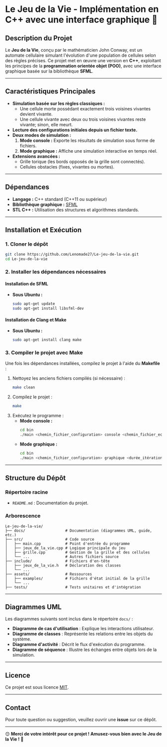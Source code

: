 
# **Le Jeu de la Vie - Implémentation en C++ avec une interface graphique** 🧬

## **Description du Projet**

Le **Jeu de la Vie**, conçu par le mathématicien John Conway, est un automate cellulaire simulant l'évolution d'une population de cellules selon des règles précises. Ce projet met en œuvre une version en **C++**, exploitant les principes de la **programmation orientée objet (POO)**, avec une interface graphique basée sur la bibliothèque **SFML**.

---

## **Caractéristiques Principales**

- **Simulation basée sur les règles classiques :**
  - Une cellule morte possédant exactement trois voisines vivantes devient vivante.
  - Une cellule vivante avec deux ou trois voisines vivantes reste vivante; sinon, elle meurt.
- **Lecture des configurations initiales depuis un fichier texte.**
- **Deux modes de simulation :**
  1. **Mode console :** Exporte les résultats de simulation sous forme de fichiers.
  2. **Mode graphique :** Affiche une simulation interactive en temps réel.
- **Extensions avancées :**
  - Grille torique (les bords opposés de la grille sont connectés).
  - Cellules obstacles (fixes, vivantes ou mortes).

---

## **Dépendances**
- **Langage :** C++ standard (C++11 ou supérieur)
- **Bibliothèque graphique :** [SFML](https://www.sfml-dev.org/)
- **STL C++ :** Utilisation des structures et algorithmes standards.

---

## **Installation et Exécution**

### **1. Cloner le dépôt**
```bash
git clone https://github.com/Lenomade27/Le-jeu-de-la-vie.git
cd Le-jeu-de-la-vie
```

### **2. Installer les dépendances nécessaires**

#### **Installation de SFML**
- **Sous Ubuntu :**
  ```bash
  sudo apt-get update
  sudo apt-get install libsfml-dev

#### **Installation de Clang et Make**
- **Sous Ubuntu :**
  ```bash
  sudo apt-get install clang make
  ```

### **3. Compiler le projet avec Make**

Une fois les dépendances installées, compilez le projet à l'aide du **Makefile** :
1. Nettoyez les anciens fichiers compilés (si nécessaire) :
   ```bash
   make clean
   ```
2. Compilez le projet :
   ```bash
   make
   ```
3. Exécutez le programme :
   - **Mode console :**
     ```bash
     cd bin
     ./main <chemin_fichier_configuration> console <chemin_fichier_ecriture>
     ```
   - **Mode graphique :**
     ```bash
     cd bin
     ./main <chemin_fichier_configuration> graphique <durée_itération>
     ```

---

## **Structure du Dépôt**

### **Répertoire racine**
- `README.md` : Documentation du projet.

### **Arborescence**
```
Le-jeu-de-la-vie/
├── docs/                  # Documentation (diagrammes UML, guide, etc.)
├── src/                   # Code source
│   ├── main.cpp           # Point d'entrée du programme
│   ├── jeux_de_la_vie.cpp # Logique principale du jeu
│   ├── grille.cpp         # Gestion de la grille et des cellules
│   └── ...                # Autres fichiers source
├── include/               # Fichiers d'en-tête
│   ├── jeux_de_la_vie.h   # Déclaration des classes
│   └── ...
├── assets/                # Ressources
│   ├── examples/          # Fichiers d'état initial de la grille
│   └── ...
├── tests/                 # Tests unitaires et d'intégration

```
---

## **Diagrammes UML**

Les diagrammes suivants sont inclus dans le répertoire `docs/` :
- **Diagramme de cas d'utilisation** : Explique les interactions utilisateur.
- **Diagramme de classes** : Représente les relations entre les objets du système.
- **Diagramme d'activité** : Décrit le flux d'exécution du programme.
- **Diagramme de séquence** : Illustre les échanges entre objets lors de la simulation.

---

## **Licence**

Ce projet est sous licence [MIT](./LICENSE).

---

## **Contact**

Pour toute question ou suggestion, veuillez ouvrir une **issue** sur ce dépôt.

---

😊 **Merci de votre intérêt pour ce projet ! Amusez-vous bien avec le Jeu de la Vie !** 🎉

